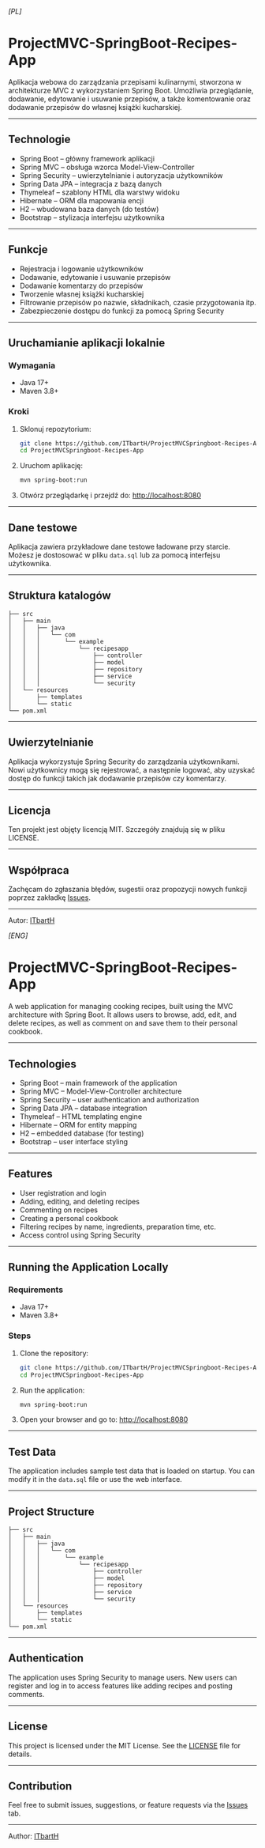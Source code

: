 *[PL]*

# ProjectMVC-SpringBoot-Recipes-App

Aplikacja webowa do zarządzania przepisami kulinarnymi, stworzona w architekturze MVC z wykorzystaniem Spring Boot. Umożliwia przeglądanie, dodawanie, edytowanie i usuwanie przepisów, a także komentowanie oraz dodawanie przepisów do własnej książki kucharskiej.

---

## Technologie

- Spring Boot – główny framework aplikacji
- Spring MVC – obsługa wzorca Model-View-Controller
- Spring Security – uwierzytelnianie i autoryzacja użytkowników
- Spring Data JPA – integracja z bazą danych
- Thymeleaf – szablony HTML dla warstwy widoku
- Hibernate – ORM dla mapowania encji
- H2 – wbudowana baza danych (do testów)
- Bootstrap – stylizacja interfejsu użytkownika

---

## Funkcje

- Rejestracja i logowanie użytkowników
- Dodawanie, edytowanie i usuwanie przepisów
- Dodawanie komentarzy do przepisów
- Tworzenie własnej książki kucharskiej
- Filtrowanie przepisów po nazwie, składnikach, czasie przygotowania itp.
- Zabezpieczenie dostępu do funkcji za pomocą Spring Security

---

## Uruchamianie aplikacji lokalnie

### Wymagania

- Java 17+
- Maven 3.8+

### Kroki

1. Sklonuj repozytorium:
   ```bash
   git clone https://github.com/ITbartH/ProjectMVCSpringboot-Recipes-App.git
   cd ProjectMVCSpringboot-Recipes-App
   ```

2. Uruchom aplikację:
   ```bash
   mvn spring-boot:run
   ```

3. Otwórz przeglądarkę i przejdź do: [http://localhost:8080](http://localhost:8080)

---

## Dane testowe

Aplikacja zawiera przykładowe dane testowe ładowane przy starcie. Możesz je dostosować w pliku `data.sql` lub za pomocą interfejsu użytkownika.

---

## Struktura katalogów

```
├── src
│   ├── main
│   │   ├── java
│   │   │   └── com
│   │   │       └── example
│   │   │           └── recipesapp
│   │   │               ├── controller
│   │   │               ├── model
│   │   │               ├── repository
│   │   │               ├── service
│   │   │               └── security
│   └── resources
│       ├── templates
│       └── static
└── pom.xml
```

---

## Uwierzytelnianie

Aplikacja wykorzystuje Spring Security do zarządzania użytkownikami. Nowi użytkownicy mogą się rejestrować, a następnie logować, aby uzyskać dostęp do funkcji takich jak dodawanie przepisów czy komentarzy.


---

## Licencja

Ten projekt jest objęty licencją MIT. Szczegóły znajdują się w pliku LICENSE.

---

## Współpraca

Zachęcam do zgłaszania błędów, sugestii oraz propozycji nowych funkcji poprzez zakładkę [Issues](https://github.com/ITbartH/ProjectMVCSpringboot-Recipes-App/issues).

---

Autor: [ITbartH](https://github.com/ITbartH)





*[ENG]*

# ProjectMVC-SpringBoot-Recipes-App

A web application for managing cooking recipes, built using the MVC architecture with Spring Boot. It allows users to browse, add, edit, and delete recipes, as well as comment on and save them to their personal cookbook.

---

## Technologies

- Spring Boot – main framework of the application
- Spring MVC – Model-View-Controller architecture
- Spring Security – user authentication and authorization
- Spring Data JPA – database integration
- Thymeleaf – HTML templating engine
- Hibernate – ORM for entity mapping
- H2 – embedded database (for testing)
- Bootstrap – user interface styling

---

## Features

- User registration and login
- Adding, editing, and deleting recipes
- Commenting on recipes
- Creating a personal cookbook
- Filtering recipes by name, ingredients, preparation time, etc.
- Access control using Spring Security

---

## Running the Application Locally

### Requirements

- Java 17+
- Maven 3.8+

### Steps

1. Clone the repository:
   ```bash
   git clone https://github.com/ITbartH/ProjectMVCSpringboot-Recipes-App.git
   cd ProjectMVCSpringboot-Recipes-App
   ```

2. Run the application:
   ```bash
   mvn spring-boot:run
   ```

3. Open your browser and go to: [http://localhost:8080](http://localhost:8080)

---

## Test Data

The application includes sample test data that is loaded on startup. You can modify it in the `data.sql` file or use the web interface.

---

## Project Structure

```
├── src
│   ├── main
│   │   ├── java
│   │   │   └── com
│   │   │       └── example
│   │   │           └── recipesapp
│   │   │               ├── controller
│   │   │               ├── model
│   │   │               ├── repository
│   │   │               ├── service
│   │   │               └── security
│   └── resources
│       ├── templates
│       └── static
└── pom.xml
```

---

## Authentication

The application uses Spring Security to manage users. New users can register and log in to access features like adding recipes and posting comments.

---

## License

This project is licensed under the MIT License. See the [LICENSE](LICENSE) file for details.

---

## Contribution

Feel free to submit issues, suggestions, or feature requests via the [Issues](https://github.com/ITbartH/ProjectMVCSpringboot-Recipes-App/issues) tab.

---

Author: [ITbartH](https://github.com/ITbartH)